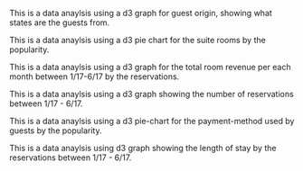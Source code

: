 This is a data anaylsis using a d3 graph for guest origin, showing what states are the guests from.

This is  a data anaylsis using a d3 pie chart for the suite rooms by the popularity.

This is a data anaylsis using a d3 graph for the total room revenue per each month between 1/17-6/17 by the reservations.

This is a data anaylsis using a d3 graph showing the number of reservations between 1/17 - 6/17.

This is a data anaylsis using a d3 pie-chart for the payment-method used by guests by the popularity.

This is a data anaylsis using d3 graph showing the length of stay by the reservations between 1/17 - 6/17.
